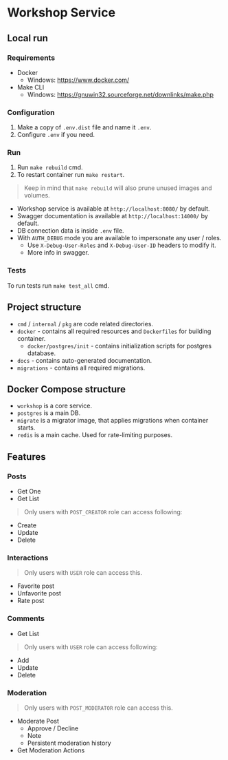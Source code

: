 # Workshop Service

## Local run

### Requirements

- Docker
  - Windows: https://www.docker.com/
- Make CLI
  - Windows: https://gnuwin32.sourceforge.net/downlinks/make.php

### Configuration

1. Make a copy of `.env.dist` file and name it `.env`.
2. Configure `.env` if you need.

### Run

1. Run `make rebuild` cmd.
2. To restart container run `make restart`.

> Keep in mind that `make rebuild` will also prune unused images and volumes.

- Workshop service is available at `http://localhost:8080/` by default.
- Swagger documentation is available at `http://localhost:14000/` by default.
- DB connection data is inside `.env` file.
- With `AUTH_DEBUG` mode you are available to impersonate any user / roles. 
  - Use `X-Debug-User-Roles` and `X-Debug-User-ID` headers to modify it. 
  - More info in swagger.

### Tests

To run tests run `make test_all` cmd.

## Project structure

- `cmd` / `internal` / `pkg` are code related directories.
- `docker` - contains all required resources and `Dockerfiles` for building container.
  - `docker/postgres/init` - contains initialization scripts for postgres database.  
- `docs` - contains auto-generated documentation.
- `migrations` - contains all required migrations.

## Docker Compose structure

- `workshop` is a core service.
- `postgres` is a main DB.
- `migrate` is a migrator image, that applies migrations when container starts.
- `redis` is a main cache. Used for rate-limiting purposes.

## Features

### Posts

- Get One
- Get List

> Only users with `POST_CREATOR` role can access following:

- Create
- Update
- Delete

### Interactions

> Only users with `USER` role can access this.

- Favorite post
- Unfavorite post
- Rate post

### Comments

- Get List

> Only users with `USER` role can access following:

- Add
- Update
- Delete

### Moderation

> Only users with `POST_MODERATOR` role can access this.

- Moderate Post
  - Approve / Decline
  - Note
  - Persistent moderation history
- Get Moderation Actions